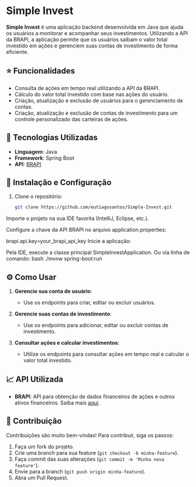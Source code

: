 # Simple Invest

**Simple Invest** é uma aplicação backend desenvolvida em Java que ajuda os usuários a monitorar e acompanhar seus investimentos. Utilizando a API da BRAPI, a aplicação permite que os usuários saibam o valor total investido em ações e gerenciem suas contas de investimento de forma eficiente.

## ⭐ Funcionalidades

- Consulta de ações em tempo real utilizando a API da BRAPI.
- Cálculo do valor total investido com base nas ações do usuário.
- Criação, atualização e exclusão de usuários para o gerenciamento de contas.
- Criação, atualização e exclusão de contas de investimento para um controle personalizado das carteiras de ações.

## 🔧 Tecnologias Utilizadas

- **Linguagem**: Java
- **Framework**: Spring Boot
- **API**: [BRAPI](https://brapi.dev/)

## 🚀 Instalação e Configuração

1. Clone o repositório:
   ```bash
   git clone https://github.com/eutiagosantos/Simple-Invest.git
Importe o projeto na sua IDE favorita (IntelliJ, Eclipse, etc.).

Configure a chave da API BRAPI no arquivo application.properties:

brapi.api.key=your_brapi_api_key
Inicie a aplicação:

Pela IDE, execute a classe principal SimpleInvestApplication.
Ou via linha de comando:
bash
./mvnw spring-boot:run
## ⚙️ Como Usar

1. **Gerencie sua conta de usuário**:
   - Use os endpoints para criar, editar ou excluir usuários.
   
2. **Gerencie suas contas de investimento**:
   - Use os endpoints para adicionar, editar ou excluir contas de investimento.
   
3. **Consultar ações e calcular investimentos**:
   - Utilize os endpoints para consultar ações em tempo real e calcular o valor total investido.

## 📈 API Utilizada

- **BRAPI**: API para obtenção de dados financeiros de ações e outros ativos financeiros. Saiba mais [aqui](https://brapi.dev/).

## 🤝 Contribuição

Contribuições são muito bem-vindas! Para contribuir, siga os passos:

1. Faça um fork do projeto.
2. Crie uma branch para sua feature (`git checkout -b minha-feature`).
3. Faça commit das suas alterações (`git commit -m 'Minha nova feature'`).
4. Envie para a branch (`git push origin minha-feature`).
5. Abra um Pull Request.
